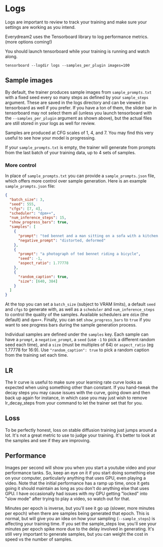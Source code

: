 # Logs

Logs are important to review to track your training and make sure your settings are working as you intend.

Everydream2 uses the Tensorboard library to log performance metrics.  (more options coming!)

You should launch tensorboard while your training is running and watch along.

    tensorboard --logdir logs --samples_per_plugin images=100

## Sample images

By default, the trainer produces sample images from `sample_prompts.txt` with a fixed seed every so many steps as defined by your `sample_steps` argument. These are saved in the logs directory and can be viewed in tensorboard as well if you prefer. If you have a ton of them, the slider bar in tensorboard may not select them all (unless you launch tensorboard with the `--samples_per_plugin` argument as shown above), but the actual files are still stored in your logs as well for review.

Samples are produced at CFG scales of 1, 4, and 7. You may find this very useful to see how your model is progressing. 

If your `sample_prompts.txt` is empty, the trainer will generate from prompts from the last batch of your training data, up to 4 sets of samples.

### More control

In place of `sample_prompts.txt` you can provide a `sample_prompts.json` file, which offers more control over sample generation. Here is an example `sample_prompts.json` file:

```json
{
  "batch_size": 3,
  "seed": 555,
  "cfgs": [7, 4],
  "scheduler": "dpm++",
  "num_inference_steps": 15,
  "show_progress_bars": true,
  "samples": [
    {
      "prompt": "ted bennet and a man sitting on a sofa with a kitchen in the background",
      "negative_prompt": "distorted, deformed"
    },
    {
      "prompt": "a photograph of ted bennet riding a bicycle",
      "seed": -1,
      "aspect_ratio": 1.77778
    },
    {
      "random_caption": true,
      "size": [640, 384]
    }
  ]
}
```

At the top you can set a `batch_size` (subject to VRAM limits), a default `seed` and `cfgs` to generate with, as well as a `scheduler` and `num_inference_steps` to control the quality of the samples. Available schedulers are `ddim` (the default) and `dpm++`. Finally, you can set `show_progress_bars` to `true` if you want to see progress bars during the sample generation process. 

Individual samples are defined under the `samples` key. Each sample can have a `prompt`, a `negative_prompt`, a `seed` (use `-1` to pick a different random seed each time), and a `size` (must be multiples of 64) or `aspect_ratio` (eg 1.77778 for 16:9). Use `"random_caption": true` to pick a random caption from the training set each time.

## LR

The lr curve is useful to make sure your learning rate curve looks as expected when using something other than constant.  If you hand-tweak the decay steps you may cause issues with the curve, going down and then back up again for instance, in which case you may just wish to remove lr_decay_steps from your command to let the trainer set that for you.

## Loss

To be perfectly honest, loss on stable diffusion training just jumps around a lot.  It's not a great metric to use to judge your training.  It's better to look at the samples and see if they are improving.

## Performance

Images per second will show you when you start a youtube video and your performance tanks.  So, keep an eye on it if you start doing something else on your computer, particularly anything that uses GPU, even playing a video.  Note that the initial performance has a ramp up time, once it gets going it should maintain as long as you don't do anything else that uses GPU.  I have occasionally had issues with my GPU getting "locked" into "slow mode" after trying to play a video, so watch out for that.

Minutes per epoch is inverse, but you'll see it go up (slower, more minutes per epoch) when there are samples being generated that epoch.  This is normal, but will give you an idea on how your sampling (``--sample_steps``) is affecting your training time.  If you set the sample_steps low, you'll see your minutes per epoch spike more due to the delay involved in generating.  It's still very important to generate samples, but you can weight the cost in speed vs the number of samples.